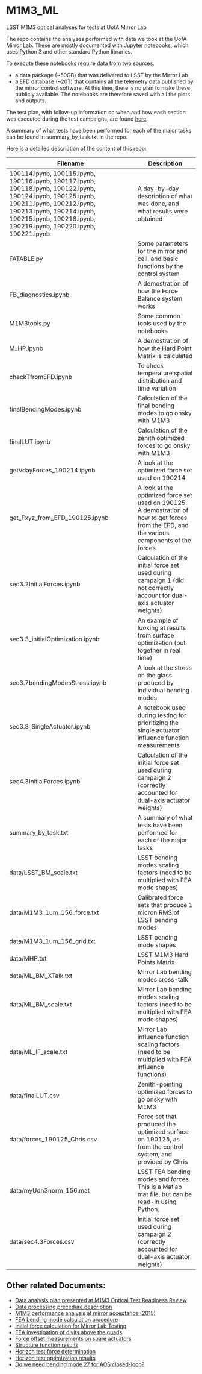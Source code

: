 # M1M3_ML
LSST M1M3 optical analyses for tests at UofA Mirror Lab

The repo contains the analyses performed with data we took at the UofA Mirror Lab. These are mostly documented with Jupyter notebooks, which uses Python 3 and other standard Python libraries.

To execute these notebooks require data from two sources.
* a data package (~50GB) that was delivered to LSST by the Mirror Lab 
* a EFD database (~20T) that contains all the telemetry data published by the mirror control software. At this time, there is no plan to make these publicly available. The notebooks are therefore saved with all the plots and outputs.

The test plan, with follow-up information on when and how each section was executed during the test campaigns, are found [here](https://www.dropbox.com/s/9yva5pzjtcjo9we/UA-LSST-01053%20M1M3%20Testing%20in%20Telescope%20Cell--Test%20Plan%20Execution%20rev%20A.pdf?dl=0).

A summary of what tests have been performed for each of the major tasks can be found in summary_by_task.txt in the repo.

Here is a detailed description of the content of this repo:

Filename | Description
------- |---------------------------
190114.ipynb, 190115.ipynb, 190116.ipynb, 190117.ipynb, 190118.ipynb, 190122.ipynb, 190124.ipynb, 190125.ipynb, 190211.ipynb, 190212.ipynb, 190213.ipynb, 190214.ipynb, 190215.ipynb, 190218.ipynb, 190219.ipynb, 190220.ipynb, 190221.ipynb | A day-by-day description of what was done, and what results were obtained
FATABLE.py | Some parameters for the mirror and cell, and basic functions by the control system
FB_diagnostics.ipynb | A demostration of how the Force Balance system works
M1M3tools.py | Some common tools used by the notebooks 
M_HP.ipynb | A demostration of how the Hard Point Matrix is calculated
checkTfromEFD.ipynb | To check temperature spatial distribution and time variation
finalBendingModes.ipynb | Calculation of the final bending modes to go onsky with M1M3 
finalLUT.ipynb | Calculation of the zenith optimized forces to go onsky with M1M3
getVdayForces_190214.ipynb | A look at the optimized force set used on 190214
get_Fxyz_from_EFD_190125.ipynb | A look at the optimized force set used on 190125. A demostration of how to get forces from the EFD, and the various components of the forces
sec3.2InitialForces.ipynb | Calculation of the initial force set used during campaign 1 (did not correctly account for dual-axis actuator weights)
sec3.3_initialOptimization.ipynb | An example of looking at results from surface optimization (put together in real time)
sec3.7bendingModesStress.ipynb | A look at the stress on the glass produced by individual bending modes
sec3.8_SingleActuator.ipynb | A notebook used during testing for prioritizing the single actuator influence function measurements
sec4.3InitialForces.ipynb | Calculation of the initial force set used during campaign 2 (correctly accounted for dual-axis actuator weights)
summary_by_task.txt | A summary of what tests have been performed for each of the major tasks
data/LSST_BM_scale.txt | LSST bending modes scaling factors (need to be multiplied with FEA mode shapes)
data/M1M3_1um_156_force.txt | Calibrated force sets that produce 1 micron RMS of LSST bending modes
data/M1M3_1um_156_grid.txt | LSST bending mode shapes
data/MHP.txt | LSST M1M3 Hard Points Matrix
data/ML_BM_XTalk.txt | Mirror Lab bending modes cross-talk
data/ML_BM_scale.txt | Mirror Lab bending modes scaling factors (need to be multiplied with FEA mode shapes)
data/ML_IF_scale.txt | Mirror Lab influence function scaling factors (need to be multiplied with FEA influence functions)
data/finalLUT.csv | Zenith-pointing optimized forces to go onsky with M1M3
data/forces_190125_Chris.csv | Force set that produced the optimized surface on 190125, as from the control system, and provided by Chris
data/myUdn3norm_156.mat | LSST FEA bending modes and forces. This is a Matlab mat file, but can be read-in using Python.
data/sec4.3Forces.csv | Initial force set used during campaign 2 (correctly accounted for dual-axis actuator weights)

Other related Documents:
---
* [Data analysis plan presented at M1M3 Optical Test Readiness Review](https://www.dropbox.com/s/hme029i491t2f70/181207_M1M3_analysis.pdf?dl=0)
* [Data processing precedure description](https://www.dropbox.com/s/9llk14b2dy0xlbo/m1m3dataProcessing.pdf?dl=0)
* [M1M3 performance analysis at mirror acceptance (2015)](https://www.dropbox.com/s/6b3u4eyfneplncf/M1M3_crows_feet_v13.pdf?dl=0)
* [FEA bending mode calculation procedure](https://www.dropbox.com/s/0913v4b8tgzzluy/Document-15312.docx?dl=0)
* [Initial force calculation for Mirror Lab Testing](https://www.dropbox.com/s/65py2lzfhvnuu5i/initialForces.pdf?dl=0)
* [FEA investigation of divits above the quads](https://www.dropbox.com/s/rzqg4ornuptbhza/quadDivits_study.pptx?dl=0)
* [Force offset measurements on spare actuators](https://www.dropbox.com/s/4cymxrvu5ed1elq/load%20cell%20offsets.xlsx?dl=0)
* [Structure function results](https://www.dropbox.com/s/1uljgoehyn8luwf/M1M3_SF_email.pdf?dl=0)
* [Horizon test force determination](https://www.dropbox.com/s/c14cmmo5s61ttaz/LSST_FEA_Horizon.key.pdf?dl=0)
* [Horizon test optimization results](https://www.dropbox.com/s/40q16feylxu8ntm/190304_M3_optimization.key.pdf?dl=0)
* [Do we need bending mode 27 for AOS closed-loop?](https://www.dropbox.com/s/og0vijt7ia5lljx/190410_M1M3_BM27.key.pdf?dl=0)

